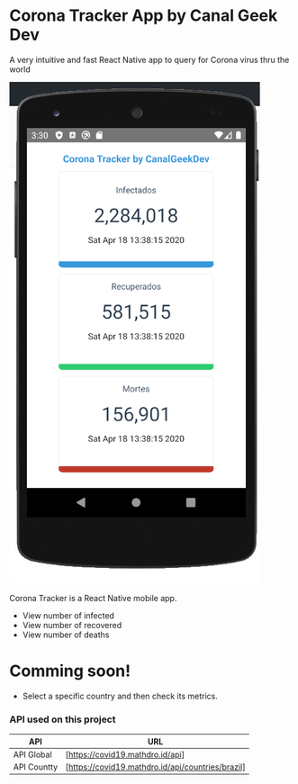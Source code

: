 # Corona Tracker App by Canal Geek Dev
A very intuitive and fast React Native app to query for Corona virus thru the world

![Corona Tracker App](coronatracker.png)

Corona Tracker is a React Native mobile app.

  - View number of infected 
  - View number of recovered
  - View number of deaths

# Comming soon!

  - Select a specific country and then check its metrics.


### API used on this project

| API | URL |
| ------ | ------ |
| API Global | [https://covid19.mathdro.id/api] |
| API Countty| [https://covid19.mathdro.id/api/countries/brazil] |
